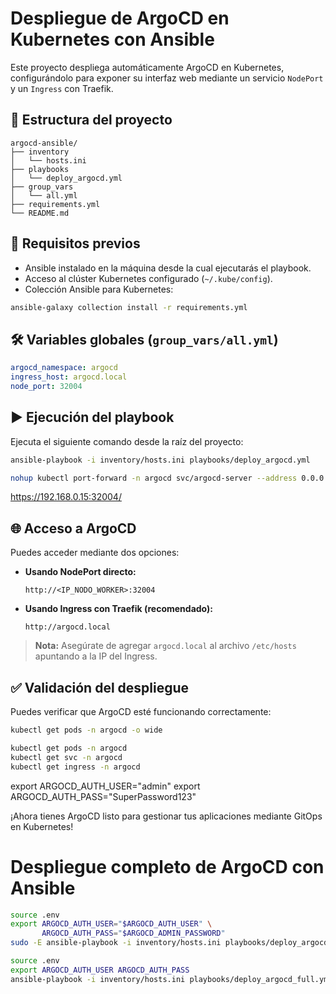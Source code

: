 # Despliegue de ArgoCD en Kubernetes con Ansible

Este proyecto despliega automáticamente ArgoCD en Kubernetes, configurándolo para exponer su interfaz web mediante un servicio `NodePort` y un `Ingress` con Traefik.

## 📁 Estructura del proyecto

```
argocd-ansible/
├── inventory
│   └── hosts.ini
├── playbooks
│   └── deploy_argocd.yml
├── group_vars
│   └── all.yml
├── requirements.yml
└── README.md
```

## 🚀 Requisitos previos

- Ansible instalado en la máquina desde la cual ejecutarás el playbook.
- Acceso al clúster Kubernetes configurado (`~/.kube/config`).
- Colección Ansible para Kubernetes:

```bash
ansible-galaxy collection install -r requirements.yml
```

## 🛠️ Variables globales (`group_vars/all.yml`)

```yaml
argocd_namespace: argocd
ingress_host: argocd.local
node_port: 32004
```

## ▶️ Ejecución del playbook

Ejecuta el siguiente comando desde la raíz del proyecto:

```bash
ansible-playbook -i inventory/hosts.ini playbooks/deploy_argocd.yml
```

```bash
nohup kubectl port-forward -n argocd svc/argocd-server --address 0.0.0.0 32004:80 > /tmp/argocd-port-forward.log 2>&1 &
```

https://192.168.0.15:32004/

## 🌐 Acceso a ArgoCD

Puedes acceder mediante dos opciones:

- **Usando NodePort directo:**

  ```
  http://<IP_NODO_WORKER>:32004
  ```

- **Usando Ingress con Traefik (recomendado):**
  ```
  http://argocd.local
  ```

> **Nota:** Asegúrate de agregar `argocd.local` al archivo `/etc/hosts` apuntando a la IP del Ingress.

## ✅ Validación del despliegue

Puedes verificar que ArgoCD esté funcionando correctamente:

```bash
kubectl get pods -n argocd -o wide

kubectl get pods -n argocd
kubectl get svc -n argocd
kubectl get ingress -n argocd
```

export ARGOCD_AUTH_USER="admin"
export ARGOCD_AUTH_PASS="SuperPassword123"

¡Ahora tienes ArgoCD listo para gestionar tus aplicaciones mediante GitOps en Kubernetes!

# Despliegue completo de ArgoCD con Ansible

```bash
source .env
export ARGOCD_AUTH_USER="$ARGOCD_AUTH_USER" \
       ARGOCD_AUTH_PASS="$ARGOCD_ADMIN_PASSWORD"
sudo -E ansible-playbook -i inventory/hosts.ini playbooks/deploy_argocd_full.yml
```


```bash
source .env
export ARGOCD_AUTH_USER ARGOCD_AUTH_PASS
ansible-playbook -i inventory/hosts.ini playbooks/deploy_argocd_full.yml
``` 
